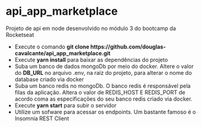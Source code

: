 # api_app_marketplace

Projeto de api em node desenvolvido no módulo 3 do bootcamp da Rocketseat

<ul>

  <li>Execute o comando <b>git clone https://github.com/douglas-cavalcante/api_app_marketplace.git</b></li>
  <li>Execute <b>yarn install</b> para baixar as dependências do projeto</li>
  <li>Suba um banco de dados mongoDb por meio do docker. Altere o valor do <b>DB_URL</b> no arquivo .env, na raiz do projeto, para alterar o nome do database criado via docker </li>
  <li>Suba um banco redis no mongoDb. O banco redis é responsável pela filas da aplicação. Altera o valor de REDIS_HOST E REDIS_PORT de acordo coma as especificações do seu banco redis criado via docker.
  <li>Execute <b>yarn start</b> para subir o servidor</li>
  <li>Utilize um sofware para acessar os endpoints. Um bastante famoso é o Insomnia REST Client </li>

</ul>
